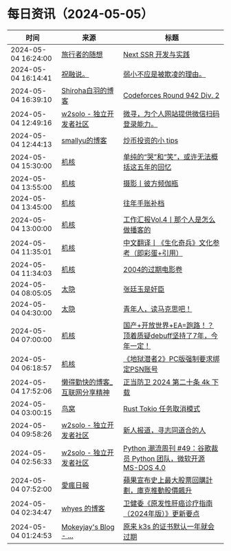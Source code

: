 ﻿# 每日资讯（2024-05-05）

|时间|来源|标题|
|---|---|---|
|2024-05-04 16:24:00|[旅行者的随想](https://blog.besscroft.com/rss.xml)|[Next SSR 开发与实践](https://blog.besscroft.com/articles/2024/next-ssr-practice/)|
|2024-05-04 16:14:41|[祝融说。](https://zhurongshuo.com/index.xml)|[弱小不应是被欺凌的理由。](https://zhurongshuo.com/posts/2024/05/0501/)|
|2024-05-04 16:39:10|[Shiroha白羽的博客](https://hukeqing.github.io/rss.xml)|[Codeforces Round 942 Div. 2 ](https://blog.mauve.icu/2024/05/04/acm/codeforces/CodeforcesRound942/)|
|2024-05-04 12:49:16|[w2solo - 独立开发者社区](https://w2solo.com/topics/feed)|[微寻，为个人网站提供微信扫码登录能力。](https://w2solo.com/topics/4593)|
|2024-05-04 12:44:13|[smallyu的博客](https://smallyu.net/atom.xml)|[炒币投资的小 tips](https://smallyu.net/2024/05/04/%E7%82%92%E5%B8%81%E6%8A%95%E8%B5%84%E7%9A%84%E5%B0%8F-tips/)|
|2024-05-04 15:30:00|[机核](https://www.gcores.com/rss)|[单纯的“哭”和“笑”，或许无法概括这五年的回忆](https://www.gcores.com/articles/181208)|
|2024-05-04 13:55:00|[机核](https://www.gcores.com/rss)|[摄影丨彼方频伽瓶](https://www.gcores.com/articles/181216)|
|2024-05-04 13:45:00|[机核](https://www.gcores.com/rss)|[往年手账补档](https://www.gcores.com/articles/181214)|
|2024-05-04 13:00:00|[机核](https://www.gcores.com/rss)|[工作汇报Vol.4丨那个人是怎么做播客的](https://www.gcores.com/radios/181000)|
|2024-05-04 11:35:01|[机核](https://www.gcores.com/rss)|[中文翻译丨《生化奇兵》文化参考（即彩蛋+引用）](https://www.gcores.com/articles/181229)|
|2024-05-04 11:34:03|[机核](https://www.gcores.com/rss)|[2004的过期电影卷](https://www.gcores.com/articles/181230)|
|2024-05-04 08:05:05|[太隐](https://wangyurui.com/feed.xml)|[张廷玉是奸臣](https://wangyurui.com/posts/zhang-ting-yu-shi-jian-chen-e9f99667)|
|2024-05-04 04:30:00|[太隐](https://wangyurui.com/feed.xml)|[青年人，读马克思吧！](https://wangyurui.com/posts/qing-nian-ren-du-ma-ke-si-ba-5127bf67)|
|2024-05-04 07:00:00|[机核](https://www.gcores.com/rss)|[国产+开放世界+EA=跑路！？顶着质疑debuff坚持了7年，今年一定！](https://www.gcores.com/videos/181168)|
|2024-05-04 06:18:57|[机核](https://www.gcores.com/rss)|[《地狱潜者2》PC版强制要求绑定PSN账号](https://www.gcores.com/articles/181215)|
|2024-05-04 17:52:06|[懒得勤快的博客_互联网分享精神](https://masuit.com/rss)|[正当防卫 2024 第二十条 4k 下载](https://masuit.com/23)|
|2024-05-04 03:00:15|[鸟窝](https://colobu.com/atom.xml)|[Rust Tokio 任务取消模式](https://colobu.com/2024/05/04/Rust-tokio-task-cancellation-patterns/)|
|2024-05-04 09:58:26|[w2solo - 独立开发者社区](https://w2solo.com/topics/feed)|[新人报道，寻志同道合的人](https://w2solo.com/topics/4592)|
|2024-05-04 02:56:33|[w2solo - 独立开发者社区](https://w2solo.com/topics/feed)|[Python 潮流周刊 #49：谷歌裁员 Python 团队，微软开源 MS-DOS 4.0](https://w2solo.com/topics/4591)|
|2024-05-04 07:52:00|[愛瘋日報](http://www.iphonetaiwan.org/feeds/posts/default)|[蘋果宣布史上最大股票回購計劃，庫克推動股價飆升](https://www.iphonetaiwan.org/2024/05/apple-1100-billion-buyback-strategy.html)|
|2024-05-04 02:34:47|[whyes 的博客](https://whyes.org/feed.xml)|[卫健委《原发性肝癌诊疗指南（2024年版）》更新要点](http://whyes.org/2024/cnlc-hcc-guideline-2024)|
|2024-05-04 01:24:53|[Mokeyjay's Blog - ...](https://www.mokeyjay.com/feed)|[原来 k3s 的证书默认一年就会过期](https://mok.moe/p/3c20)|
